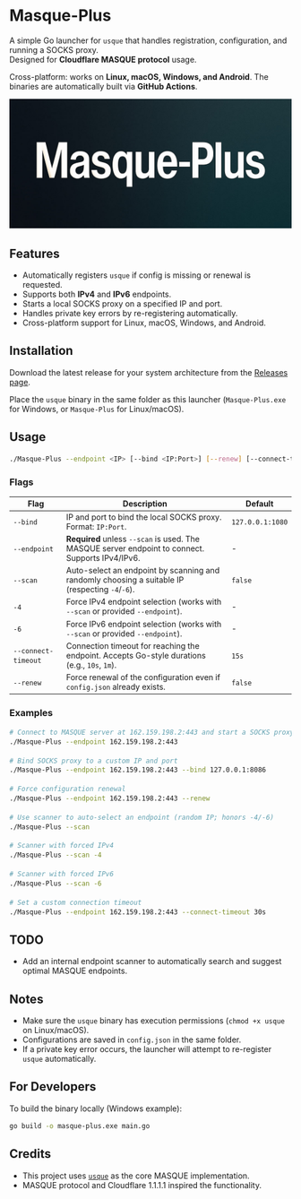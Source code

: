 # Masque-Plus

A simple Go launcher for `usque` that handles registration, configuration, and running a SOCKS proxy.  
Designed for **Cloudflare MASQUE protocol** usage.

Cross-platform: works on **Linux, macOS, Windows, and Android**. The binaries are automatically built via **GitHub Actions**.

![masque-plus](masque-plus.jpg)

## Features

- Automatically registers `usque` if config is missing or renewal is requested.
- Supports both **IPv4** and **IPv6** endpoints.
- Starts a local SOCKS proxy on a specified IP and port.
- Handles private key errors by re-registering automatically.
- Cross-platform support for Linux, macOS, Windows, and Android.

## Installation

Download the latest release for your system architecture from the [Releases page](https://github.com/ircfspace/masque-plus/releases/latest).

Place the `usque` binary in the same folder as this launcher (`Masque-Plus.exe` for Windows, or `Masque-Plus` for Linux/macOS).

## Usage

```bash
./Masque-Plus --endpoint <IP> [--bind <IP:Port>] [--renew] [--connect-timeout <duration>] [--scan] [-4|-6]
```

### Flags

| Flag                | Description                                                                                      | Default          |
| ------------------- | ------------------------------------------------------------------------------------------------ | ---------------- |
| `--bind`            | IP and port to bind the local SOCKS proxy. Format: `IP:Port`.                                    | `127.0.0.1:1080` |
| `--endpoint`        | **Required** unless `--scan` is used. The MASQUE server endpoint to connect. Supports IPv4/IPv6. | -                |
| `--scan`            | Auto-select an endpoint by scanning and randomly choosing a suitable IP (respecting `-4`/`-6`).  | `false`          |
| `-4`                | Force IPv4 endpoint selection (works with `--scan` or provided `--endpoint`).                    | -                |
| `-6`                | Force IPv6 endpoint selection (works with `--scan` or provided `--endpoint`).                    | -                |
| `--connect-timeout` | Connection timeout for reaching the endpoint. Accepts Go-style durations (e.g., `10s`, `1m`).    | `15s`            |
| `--renew`           | Force renewal of the configuration even if `config.json` already exists.                         | `false`          |

### Examples

```bash
# Connect to MASQUE server at 162.159.198.2:443 and start a SOCKS proxy on the default 127.0.0.1:1080
./Masque-Plus --endpoint 162.159.198.2:443

# Bind SOCKS proxy to a custom IP and port
./Masque-Plus --endpoint 162.159.198.2:443 --bind 127.0.0.1:8086

# Force configuration renewal
./Masque-Plus --endpoint 162.159.198.2:443 --renew

# Use scanner to auto-select an endpoint (random IP; honors -4/-6)
./Masque-Plus --scan

# Scanner with forced IPv4
./Masque-Plus --scan -4

# Scanner with forced IPv6
./Masque-Plus --scan -6

# Set a custom connection timeout
./Masque-Plus --endpoint 162.159.198.2:443 --connect-timeout 30s
```

## TODO

- Add an internal endpoint scanner to automatically search and suggest optimal MASQUE endpoints.

## Notes

- Make sure the `usque` binary has execution permissions (`chmod +x usque` on Linux/macOS).
- Configurations are saved in `config.json` in the same folder.
- If a private key error occurs, the launcher will attempt to re-register `usque` automatically.

## For Developers

To build the binary locally (Windows example):

```bash
go build -o masque-plus.exe main.go
```

## Credits

- This project uses [`usque`](https://github.com/Diniboy1123/usque) as the core MASQUE implementation.
- MASQUE protocol and Cloudflare 1.1.1.1 inspired the functionality.
